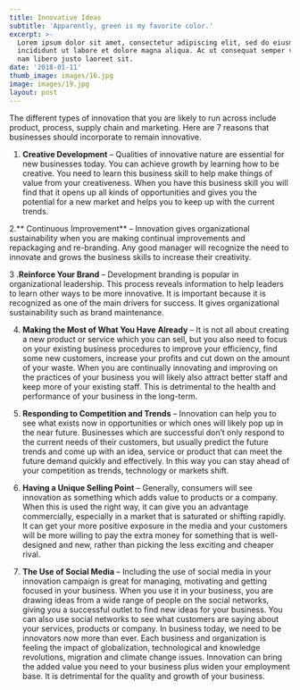 ```yaml
---
title: Innovative Ideas
subtitle: 'Apparently, green is my favorite color.'
excerpt: >-
  Lorem ipsum dolor sit amet, consectetur adipiscing elit, sed do eiusmod tempor
  incididunt ut labore et dolore magna aliqua. Ac ut consequat semper viverra
  nam libero justo laoreet sit.
date: '2018-01-11'
thumb_image: images/16.jpg
image: images/19.jpg
layout: post
---
```

The different types of innovation that you are likely to run across include product, process, supply chain and marketing. Here are 7  reasons that businesses should incorporate to remain innovative.

1. **Creative Development** – Qualities of innovative nature are essential for new businesses today. You can achieve growth by learning how to be creative. You need to learn this business skill to help make things of value from your creativeness. When you have this business skill you will find that it opens up all kinds of opportunities and gives you the potential for a new market and helps you to keep up with the current trends.

2.** Continuous Improvement** – Innovation gives organizational sustainability when you are making continual improvements and repackaging and re-branding. Any good manager will recognize the need to innovate and grows the business skills to increase their creativity.

3 .**Reinforce Your Brand** – Development branding is popular in organizational leadership. This process reveals information to help leaders to learn other ways to be more innovative. It is important because it is recognized as one of the main drivers for success. It gives organizational sustainability such as brand maintenance.

4. **Making the Most of What You Have Already** – It is not all about creating a new product or service which you can sell, but you also need to focus on your existing business procedures to improve your efficiency, find some new customers, increase your profits and cut down on the amount of your waste. When you are continually innovating and improving on the practices of your business you will likely also attract better staff and keep more of your existing staff. This is detrimental to the health and performance of your business in the long-term.

5. **Responding to Competition and Trends** – Innovation can help you to see what exists now in opportunities or which ones will likely pop up in the near future. Businesses which are successful don’t only respond to the current needs of their customers, but usually predict the future trends and come up with an idea, service or product that can meet the future demand quickly and effectively. In this way you can stay ahead of your competition as trends, technology or markets shift.

6. **Having a Unique Selling Point** – Generally, consumers will see innovation as something which adds value to products or a company. When this is used the right way, it can give you an advantage commercially, especially in a market that is saturated or shifting rapidly. It can get your more positive exposure in the media and your customers will be more willing to pay the extra money for something that is well-designed and new, rather than picking the less exciting and cheaper rival.

7.  **The Use of Social Media** – Including the use of social media in your innovation campaign is great for managing, motivating and getting focused in your business. When you use it in your business, you are drawing ideas from a wide range of people on the social networks, giving you a successful outlet to find new ideas for your business. You can also use social networks to see what customers are saying about your services, products or company. In business today, we need to be innovators now more than ever. Each business and organization is feeling the impact of globalization, technological and knowledge revolutions, migration and climate change issues.  Innovation can bring the added value you need to your business plus widen your employment base.  It is detrimental for the quality and growth of your business.